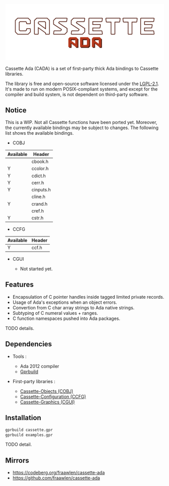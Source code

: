 <p align="center"><img src="./extras/banner.svg"></p>

Cassette Ada (CADA) is a set of first-party thick Ada bindings to Cassette libraries.

The library is free and open-source software licensed under the [LGPL-2.1](https://www.gnu.org/licenses/old-licenses/lgpl-2.1.html). It's made to run on modern POSIX-compliant systems, and except for the compiler and build system, is not dependent on third-party software.

Notice
------

This is a WIP. Not all Cassette functions have been ported yet. Moreover, the currently available bindings may be subject to changes. The following list shows the available bindings.

- COBJ

| Available | Header    |
| --------- | --------- |
|           | cbook.h   |
| Y         | ccolor.h  |
| Y         | cdict.h   |
| Y         | cerr.h    |
| Y         | cinputs.h |
|           | cline.h   |
| Y         | crand.h   |
|           | cref.h    |
| Y         | cstr.h    | 

- CCFG
	
| Available | Header    |
| --------- | --------- |
| Y         | ccf.h     |

- CGUI

	- Not started yet.

Features
--------

- Encapsulation of C pointer handles inside tagged limited private records.
- Usage of Ada's exceptions when an object errors.
- Convertion from C char array strings to Ada native strings.
- Subtyping of C numeral values + ranges.
- C function namespaces pushed into Ada packages.

TODO details.

Dependencies
------------

- Tools :

	- Ada 2012 compiler
	- [Gprbuild](https://github.com/AdaCore/gprbuild)

- First-party libraries :

	- [Cassette-Objects (COBJ)](https://codeberg.org/fraawlen/cassette-objects)
	- [Cassette-Configuration (CCFG)](https://codeberg.org/fraawlen/cassette-configuration)
	- [Cassette-Graphics (CGUI)](https://codeberg.org/fraawlen/cassette-graphics)

Installation
------------

```
gprbuild cassette.gpr
gprbuild examples.gpr
```

TODO detail.

Mirrors
-------

- https://codeberg.org/fraawlen/cassette-ada
- https://github.com/fraawlen/cassette-ada

